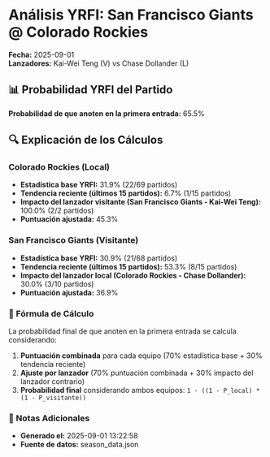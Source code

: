 # Análisis YRFI: San Francisco Giants @ Colorado Rockies

**Fecha:** 2025-09-01  
**Lanzadores:** Kai-Wei Teng (V) vs Chase Dollander (L)

## 📊 Probabilidad YRFI del Partido

**Probabilidad de que anoten en la primera entrada:** 65.5%

## 🔍 Explicación de los Cálculos

### Colorado Rockies (Local)
- **Estadística base YRFI:** 31.9% (22/69 partidos)
- **Tendencia reciente (últimos 15 partidos):** 6.7% (1/15 partidos)
- **Impacto del lanzador visitante (San Francisco Giants - Kai-Wei Teng):** 100.0% (2/2 partidos)
- **Puntuación ajustada:** 45.3%

### San Francisco Giants (Visitante)
- **Estadística base YRFI:** 30.9% (21/68 partidos)
- **Tendencia reciente (últimos 15 partidos):** 53.3% (8/15 partidos)
- **Impacto del lanzador local (Colorado Rockies - Chase Dollander):** 30.0% (3/10 partidos)
- **Puntuación ajustada:** 36.9%

### 📝 Fórmula de Cálculo

La probabilidad final de que anoten en la primera entrada se calcula considerando:
1. **Puntuación combinada** para cada equipo (70% estadística base + 30% tendencia reciente)
2. **Ajuste por lanzador** (70% puntuación combinada + 30% impacto del lanzador contrario)
3. **Probabilidad final** considerando ambos equipos: `1 - ((1 - P_local) * (1 - P_visitante))`

### 📌 Notas Adicionales

- **Generado el:** 2025-09-01 13:22:58
- **Fuente de datos:** season_data.json
